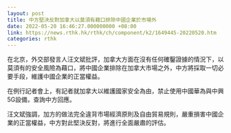 ```yaml
---
layout: post
title: 中方堅決反對加拿大以莫須有藉口排除中國企業於市場外
date: 2022-05-20 16:46:27.000000000 +08:00
link: https://news.rthk.hk/rthk/ch/component/k2/1649445-20220520.htm
categories: rthk
---
```


在北京，外交部發言人汪文斌批評，加拿大方面在沒有任何確鑿證據的情況下，以莫須有的安全風險為藉口，將中國企業排除在加拿大市場之外，中方將採取一切必要手段，維護中國企業的正當權益。

在例行記者會上，有記者就加拿大以維護國家安全為由，禁止使用中國華為與中興5G設備，查詢中方回應。

汪文斌強調，加方的做法完全違背市場經濟原則及自由貿易規則，嚴重損害中國企業的正當權益，中方對此堅決反對，將進行全面嚴肅的評估。
